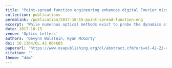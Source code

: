 ```yaml
---
title: "Point-spread function engineering enhances digital Fourier microscopy"
collection: publications
permalink: /publication/2017-10-15-point-spread-function-eng
excerpt: 'While numerous optical methods exist to probe the dynamics of biological or complex fluid samples, in recent years digital Fourier microscopy techniques such as differential dynamic microscopy have emerged as ways to efficiently combine elements of imaging and scattering methods. Here, we demonstrate, through experiments and simulations, how point-spread function engineering can be used to extend the reach of differential dynamic microscopy.'
date: 2017-10-15
venue: 'Optics Letters'
authors: 'Devynn Wulstein, Ryan McGorty'
doi: 10.1364/OL.42.004603
paperurl: 'https://www.osapublishing.org/ol/abstract.cfm?uri=ol-42-22-4603'
citation: ''
theme: "ddm"
---
```

